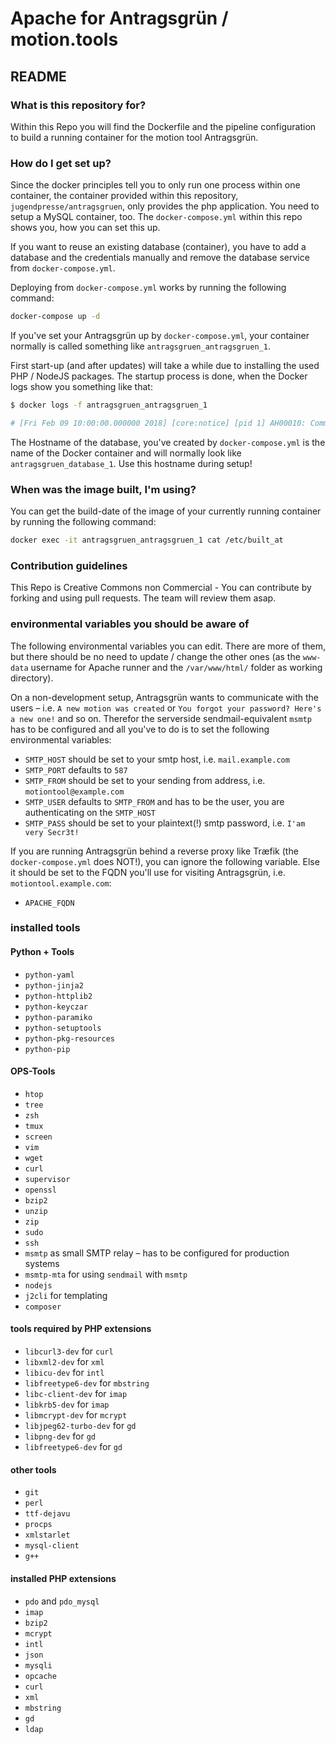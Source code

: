 # Apache for Antragsgrün / motion.tools #
## README ##

### What is this repository for? ###
Within this Repo you will find the Dockerfile and the pipeline configuration to build a running container for the motion tool Antragsgrün.

### How do I get set up? ###
Since the docker principles tell you to only run one process within one container, the container provided within this repository, `jugendpresse/antragsgruen`, only provides the php application. You need to setup a MySQL container, too. The `docker-compose.yml` within this repo shows you, how you can set this up.

If you want to reuse an existing database (container), you have to add a database and the credentials manually and remove the database service from `docker-compose.yml`.

Deploying from `docker-compose.yml` works by running the following command:

```sh
docker-compose up -d
```

If you've set your Antragsgrün up by `docker-compose.yml`, your container normally is called something like `antragsgruen_antragsgruen_1`.

First start-up (and after updates) will take a while due to installing the used PHP / NodeJS packages. The startup process is done, when the Docker logs show you something like that:

```sh
$ docker logs -f antragsgruen_antragsgruen_1

# [Fri Feb 09 10:00:00.000000 2018] [core:notice] [pid 1] AH00010: Command line: 'apache2 -D FOREGROUND'
```


The Hostname of the database, you've created by `docker-compose.yml` is the name of the Docker container and will normally look like `antragsgruen_database_1`. Use this hostname during setup!

### When was the image built, I'm using? ###

You can get the build-date of the image of your currently running container by running the following command:

```sh
docker exec -it antragsgruen_antragsgruen_1 cat /etc/built_at
```

### Contribution guidelines ###

This Repo is Creative Commons non Commercial - You can contribute by forking and using pull requests. The team will review them asap.

### environmental variables you should be aware of ###

The following environmental variables you can edit. There are more of them, but there should be no need to update / change the other ones (as the `www-data` username for Apache runner and the `/var/www/html/` folder as working directory).

On a non-development setup, Antragsgrün wants to communicate with the users – i.e. `A new motion was created` or `You forgot your password? Here's a new one!` and so on. Therefor the serverside sendmail-equivalent `msmtp` has to be configured and all you've to do is to set the following environmental variables:

* `SMTP_HOST` should be set to your smtp host, i.e. `mail.example.com`
* `SMTP_PORT` defaults to `587`
* `SMTP_FROM` should be set to your sending from address, i.e. `motiontool@example.com`
* `SMTP_USER` defaults to `SMTP_FROM` and has to be the user, you are authenticating on the `SMTP_HOST`
* `SMTP_PASS` should be set to your plaintext(!) smtp password, i.e. `I'am very Secr3t!`

If you are running Antragsgrün behind a reverse proxy like Træfik (the `docker-compose.yml` does NOT!), you can ignore the following variable. Else it should be set to the FQDN you'll use for visiting Antragsgrün, i.e. `motiontool.example.com`:

* `APACHE_FQDN`

### installed tools ###

#### Python + Tools ####

* `python-yaml`
* `python-jinja2`
* `python-httplib2`
* `python-keyczar`
* `python-paramiko`
* `python-setuptools`
* `python-pkg-resources`
* `python-pip`

#### OPS-Tools ####

* `htop`
* `tree`
* `zsh`
* `tmux`
* `screen`
* `vim`
* `wget`
* `curl`
* `supervisor`
* `openssl`
* `bzip2`
* `unzip`
* `zip`
* `sudo`
* `ssh`
* `msmtp` as small SMTP relay – has to be configured for production systems
* `msmtp-mta` for using `sendmail` with `msmtp`
* `nodejs`
* `j2cli` for templating
* `composer`

#### tools required by PHP extensions ####

* `libcurl3-dev` for `curl`
* `libxml2-dev` for `xml`
* `libicu-dev` for `intl`
* `libfreetype6-dev` for `mbstring`
* `libc-client-dev` for `imap`
* `libkrb5-dev` for `imap`
* `libmcrypt-dev` for `mcrypt`
* `libjpeg62-turbo-dev` for `gd`
* `libpng-dev` for `gd`
* `libfreetype6-dev` for `gd`

#### other tools ####

* `git`
* `perl`
* `ttf-dejavu`
* `procps`
* `xmlstarlet`
* `mysql-client`
* `g++`

#### installed PHP extensions ####

* `pdo` and `pdo_mysql`
* `imap`
* `bzip2`
* `mcrypt`
* `intl`
* `json`
* `mysqli`
* `opcache`
* `curl`
* `xml`
* `mbstring`
* `gd`
* `ldap`
